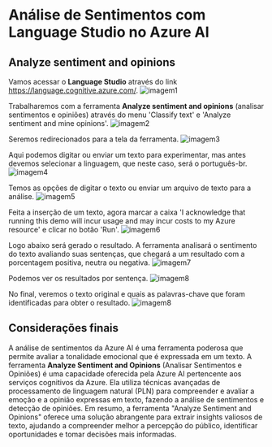 # Análise de Sentimentos com Language Studio no Azure AI

## Analyze sentiment and opinions

Vamos acessar o **Language Studio** através do link https://language.cognitive.azure.com/.
![imagem1](https://github.com/franciscampos91/microsoft-azure-ai-fundamentals-dio/blob/main/DP03%20-%20An%C3%A1lise%20de%20Sentimentos%20com%20Language%20Studio%20no%20Azure%20AI/prints/img01.png)

Trabalharemos com a ferramenta  **Analyze sentiment and opinions** (analisar sentimentos e opiniões) através do menu 'Classify text' e 'Analyze sentiment and mine opinions'.
![imagem2](https://github.com/franciscampos91/microsoft-azure-ai-fundamentals-dio/blob/main/DP03%20-%20An%C3%A1lise%20de%20Sentimentos%20com%20Language%20Studio%20no%20Azure%20AI/prints/img02.png)

Seremos redirecionados para a tela da ferramenta.
![imagem3](https://github.com/franciscampos91/microsoft-azure-ai-fundamentals-dio/blob/main/DP03%20-%20An%C3%A1lise%20de%20Sentimentos%20com%20Language%20Studio%20no%20Azure%20AI/prints/img03.png)

Aqui podemos digitar ou enviar um texto para experimentar, mas antes devemos selecionar a linguagem, que neste caso, será o português-br.
![imagem4](https://github.com/franciscampos91/microsoft-azure-ai-fundamentals-dio/blob/main/DP03%20-%20An%C3%A1lise%20de%20Sentimentos%20com%20Language%20Studio%20no%20Azure%20AI/prints/img04.png)

Temos as opções de digitar o texto ou enviar um arquivo de texto para a análise.
![imagem5](https://github.com/franciscampos91/microsoft-azure-ai-fundamentals-dio/blob/main/DP03%20-%20An%C3%A1lise%20de%20Sentimentos%20com%20Language%20Studio%20no%20Azure%20AI/prints/img05.png)

Feita a inserção de um texto, agora marcar a caixa 'I acknowledge that running this demo will incur usage and may incur costs to my Azure resource' e clicar no botão 'Run'.
![imagem6](https://github.com/franciscampos91/microsoft-azure-ai-fundamentals-dio/blob/main/DP03%20-%20An%C3%A1lise%20de%20Sentimentos%20com%20Language%20Studio%20no%20Azure%20AI/prints/img06.png)

Logo abaixo será gerado o resultado.  A ferramenta analisará o sentimento do texto avaliando suas sentenças, que chegará a um resultado com a porcentagem positiva, neutra ou negativa.
![imagem7](https://github.com/franciscampos91/microsoft-azure-ai-fundamentals-dio/blob/main/DP03%20-%20An%C3%A1lise%20de%20Sentimentos%20com%20Language%20Studio%20no%20Azure%20AI/prints/img07.png)

Podemos ver os resultados por sentença.
![imagem8](https://github.com/franciscampos91/microsoft-azure-ai-fundamentals-dio/blob/main/DP03%20-%20An%C3%A1lise%20de%20Sentimentos%20com%20Language%20Studio%20no%20Azure%20AI/prints/img08.png)

No final, veremos o texto original e quais as palavras-chave que foram identificadas para obter o resultado.
![imagem8](https://github.com/franciscampos91/microsoft-azure-ai-fundamentals-dio/blob/main/DP03%20-%20An%C3%A1lise%20de%20Sentimentos%20com%20Language%20Studio%20no%20Azure%20AI/prints/img08.png)

## Considerações finais

A análise de sentimentos da Azure AI é uma ferramenta poderosa que permite avaliar a tonalidade emocional que é expressada em um texto.
A ferramenta **Analyze Sentiment and Opinions** (Analisar Sentimentos e Opiniões) é uma capacidade oferecida pela Azure AI pertencente aos serviços cognitivos da Azure. Ela utiliza técnicas avançadas de processamento de linguagem natural (PLN) para compreender e avaliar a emoção e a opinião expressas em texto, fazendo a análise de sentimentos e detecção de opiniões.
Em resumo, a ferramenta "Analyze Sentiment and Opinions" oferece uma solução abrangente para extrair insights valiosos de texto, ajudando a compreender melhor a percepção do público, identificar oportunidades e tomar decisões mais informadas.
